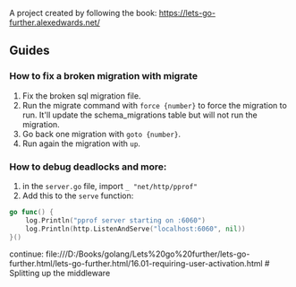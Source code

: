 A project created by following the book: https://lets-go-further.alexedwards.net/

## Guides

### How to fix a broken migration with migrate

1. Fix the broken sql migration file.
2. Run the migrate command with `force {number}` to force the migration to run. It'll update the schema_migrations table but will not run the migration.
3. Go back one migration with `goto {number}`.
4. Run again the migration with `up`.

### How to debug deadlocks and more:

1. in the `server.go` file, import `_ "net/http/pprof"`
2. Add this to the `serve` function:

```go
go func() {
	log.Println("pprof server starting on :6060")
	log.Println(http.ListenAndServe("localhost:6060", nil))
}()
```

continue: file:///D:/Books/golang/Lets%20go%20further/lets-go-further.html/lets-go-further.html/16.01-requiring-user-activation.html # Splitting up the middleware